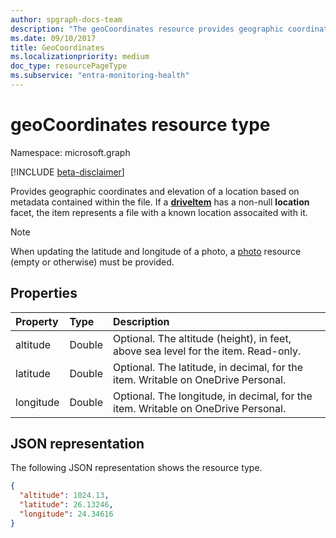 ```yaml
---
author: spgraph-docs-team
description: "The geoCoordinates resource provides geographic coordinates and elevation of a location based on metadata contained within the file."
ms.date: 09/10/2017
title: GeoCoordinates
ms.localizationpriority: medium
doc_type: resourcePageType
ms.subservice: "entra-monitoring-health"
---
```

# geoCoordinates resource type

Namespace: microsoft.graph

[!INCLUDE [beta-disclaimer](../../includes/beta-disclaimer.md)]

Provides geographic coordinates and elevation of a location based on metadata contained within the file.
If a [**driveItem**](driveitem.md) has a non-null **location** facet, the item represents a file with a known location assocaited with it.

> [!NOTE]
> When updating the latitude and longitude of a photo, a [photo](photo.md) resource (empty or otherwise) must be provided.

## Properties

| Property  | Type   | Description
|:----------|:-------|:--------------------------------------------------------
| altitude  | Double | Optional. The altitude (height), in feet,  above sea level for the item. Read-only.
| latitude  | Double | Optional. The latitude, in decimal, for the item. Writable on OneDrive Personal.
| longitude | Double | Optional. The longitude, in decimal, for the item. Writable on OneDrive Personal.

## JSON representation

The following JSON representation shows the resource type.

<!-- {
  "blockType": "resource",
  "optionalProperties": [

  ],
  "@odata.type": "microsoft.graph.geoCoordinates"
}-->

```json
{
  "altitude": 1024.13,
  "latitude": 26.13246,
  "longitude": 24.34616
}
```

<!--
{
  "type": "#page.annotation",
  "description": "The location facet provides geographic location related properties for an item",
  "keywords": "location,geographic,item,onedrive",
  "section": "documentation",
  "tocPath": "Facets/Location",
  "suppressions": []
}
-->


